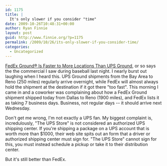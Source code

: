 ```yaml
---
id: 1175
title: |
  It's only slower if you consider "time"
date: 2009-10-26T10:48:31+00:00
author: Ryan Finnie
layout: post
guid: http://www.finnie.org/?p=1175
permalink: /2009/10/26/its-only-slower-if-you-consider-time/
categories:
  - Uncategorized
---
```

[FedEx Ground® Is Faster to More Locations Than UPS Ground](http://fedex.com/us/updates/september2009/fedex-ground.html), or so says the the commercial I saw during baseball last night. I nearly burst out laughing when I heard this. UPS Ground shipments from the Bay Area to Reno (250 miles) regularly arrive overnight, while FedEx will almost always hold the shipment at the destination if it got there "too fast". This morning I came in and a coworker was complaining about how a FedEx Ground shipment shipped today from Dallas to Reno (1900 miles), and FedEx lists it as taking 7 business days. Business, not regular days -- it should arrive next Wednesday.

Don't get me wrong, I'm not exactly a UPS fan. My biggest complaint is, incredulously, "The UPS Store" is not considered an authorized UPS shipping center. If you're shipping a package on a UPS account that is worth more than $1000, their web site spits out an form that a driver or authorized shipping center must sign for. "The UPS Store" cannot sign for this, you must instead schedule a pickup or take it to their distribution center.

But it's still better than FedEx.